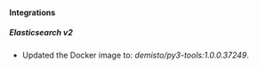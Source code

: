 #### Integrations
##### Elasticsearch v2
- Updated the Docker image to: *demisto/py3-tools:1.0.0.37249*.
